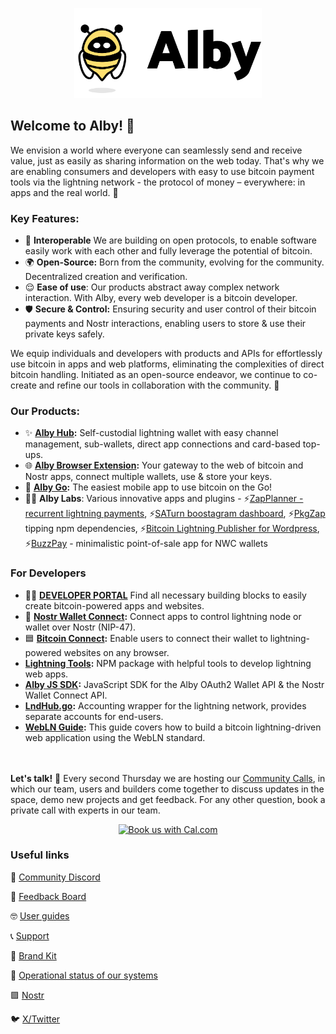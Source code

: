 <p align="center">
  <picture>
    <source srcset="https://raw.githubusercontent.com/getAlby/lightning-browser-extension/51430e7d6b6076f6f336269acb1dc3928c4ced0f/doc/logo-white.svg" media="(prefers-color-scheme: dark)" width="300">
    <img alt="Alby Logo" src="https://raw.githubusercontent.com/getAlby/lightning-browser-extension/51430e7d6b6076f6f336269acb1dc3928c4ced0f/doc/logo-black.svg" width="300">
  </picture>
</p>

## Welcome to Alby! 👋

We envision a world where everyone can seamlessly send and receive value, just as easily as sharing information on the web today.
That's why we are enabling consumers and developers with easy to use bitcoin payment tools via the lightning network - the protocol of money – everywhere: in apps and the real world.
🐝

### Key Features:

- 🧩 **Interoperable** We are building on open protocols, to enable software easily work with each other and fully leverage the potential of bitcoin.
- 🌍 **Open-Source:** Born from the community, evolving for the community. Decentralized creation and verification.
- 😌 **Ease of use**: Our products abstract away complex network interaction. With Alby, every web developer is a bitcoin developer.
- 🛡️ **Secure & Control:** Ensuring security and user control of their bitcoin payments and Nostr interactions, enabling users to store & use their private keys safely.
 
We equip individuals and developers with products and APIs for effortlessly use bitcoin in apps and web platforms, eliminating the complexities of direct bitcoin handling. Initiated as an open-source endeavor, we continue to co-create and refine our tools in collaboration with the community. 👥

### Our Products:
- ✨ **[Alby Hub](https://albyhub.com):** Self-custodial lightning wallet with easy channel management, sub-wallets, direct app connections and card-based top-ups.
- 🌐 **[Alby Browser Extension](https://getalby.com/products/browser-extension):** Your gateway to the web of bitcoin and Nostr apps, connect multiple wallets, use & store your keys.
- 📲 **[Alby Go](https://albygo.com/):** The easiest mobile app to use bitcoin on the Go!
- 👨‍🔬 **Alby Labs**: Various innovative apps and plugins - ⚡[ZapPlanner - recurrent lightning payments](https://zapplanner.albylabs.com/),  ⚡[SATurn boostagram dashboard](https://saturn.fly.dev/), ⚡[PkgZap](https://pkgzap.albylabs.com/) tipping npm dependencies, ⚡[Bitcoin Lightning Publisher for Wordpress](https://wordpress.org/plugins/bitcoin-lightning-publisher/?ref=blog.getalby.com), ⚡[BuzzPay](https://pos.albylabs.com/) - minimalistic point-of-sale app for NWC wallets 

### For Developers
- 👨‍💻 **[DEVELOPER PORTAL](https://getalby.com/developer)** Find all necessary building blocks to easily create bitcoin-powered apps and websites.
- 🔌 **[Nostr Wallet Connect](https://nwc.dev):** Connect apps to control lightning node or wallet over Nostr (NIP-47).
- 🟦 **[Bitcoin Connect](https://bitcoin-connect.com/):** Enable users to connect their wallet to lightning-powered websites on any browser.
- **[Lightning Tools](https://github.com/getAlby/js-lightning-tools):** NPM package with helpful tools to develop lightning web apps.
- **[Alby JS SDK](https://github.com/getAlby/js-sdk):** JavaScript SDK for the Alby OAuth2 Wallet API & the Nostr Wallet Connect API.
- **[LndHub.go](https://github.com/getAlby/lndhub.go):** Accounting wrapper for the lightning network, provides separate accounts for end-users.
- **[WebLN Guide](https://www.webln.guide/):** This guide covers how to build a bitcoin lightning-driven web application using the WebLN standard.




<br></br>
**Let's talk!**
👥 Every second Thursday we are hosting our [Community Calls](https://cal.com/getalby/communitycall), in which our team, users and builders come together to discuss updates in the space, demo new projects and get feedback. 
For any other question, book a private call with experts in our team.

<p align="center">
 <a href="https://cal.com/getalby">
<img alt="Book us with Cal.com" src="https://cal.com/book-with-cal-dark.svg" /></a>
</p>



### Useful links
💬 [Community Discord](https://discord.getalby.com)

📝 [Feedback Board](https://getalby.com/feedback)

🤓 [User guides](https://guides.getalby.com/user-guide/)  

📞 [Support](https://support.getalby.com/)  

🎨 [Brand Kit](https://getalby.com/brandkit)

📶 [Operational status of our systems](https://alby.instatus.com/)

🟪 [Nostr](https://nostr.com/npub1getal6ykt05fsz5nqu4uld09nfj3y3qxmv8crys4aeut53unfvlqr80nfm)

🐦 [X/Twitter](http://x.com/getalby)

